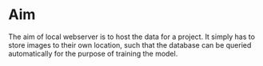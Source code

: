 # Aim
The aim of local webserver is to host the data for a project. It simply has to store images to their own location, such that the database can be queried automatically for the purpose of training the model.